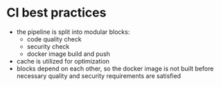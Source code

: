 # CI best practices 
* the pipeline is split into modular blocks: 
  * code quality check 
  * security check 
  * docker image build and push 
* cache is utilized for optimization 
* blocks depend on each other, so the docker image is not built before necessary quality and security
 requirements are satisfied 